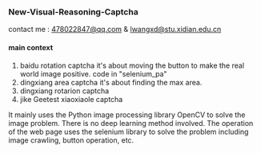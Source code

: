 ### New-Visual-Reasoning-Captcha
contact me : 478022847@qq.com & lwangxd@stu.xidian.edu.cn 
#### main context
1. baidu rotation captcha
it's about moving the button to make the real world image positive.
code in "selenium_pa"
2. dingxiang area captcha
it's about finding the max area.
3. dingxiang rotarion captcha
4. jike Geetest xiaoxiaole captcha

It mainly uses the Python image processing library OpenCV to solve the image problem. There is no deep learning method involved. The operation of the web page uses the selenium library to solve the problem including image crawling, button operation, etc.
